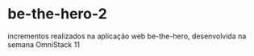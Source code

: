 # be-the-hero-2
incrementos realizados na aplicação web be-the-hero, desenvolvida na semana OmniStack 11
